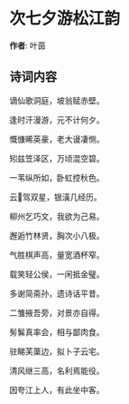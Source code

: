 # 次七夕游松江韵

**作者**: 叶茵

## 诗词内容

谪仙歌洞庭，坡翁赋赤壁。

逢时汗漫游，元不计何夕。

慨慷晞英豪，老大谩凄恻。

矧兹笠泽区，万顷混空碧。

一苇纵所如，卧虹控秋色。

云𫐌驾双星，银潢几经历。

柳州乞巧文，我欲为己易。

邂逅竹林贤，胸次小八极。

气胜棋声高，量宽酒杯窄。

载笑轻公侯，一闲抵金璧。

多谢简斋孙，遗诗话平昔。

二雏掖吾旁，对景亦自得。

髣髴真率会，相与鄙肉食。

驻睇芙蕖边，拟卜子云宅。

清风继三高，名利焉能役。

因夸江上人，有此坐中客。

